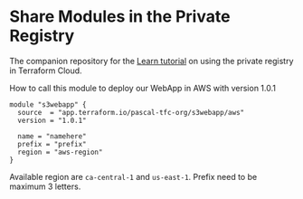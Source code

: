 # Share Modules in the Private Registry

The companion repository for the [Learn tutorial](https://learn.hashicorp.com/tutorials/terraform/module-private-registry-share) on using the private registry in Terraform Cloud.

How to call this module to deploy our WebApp in AWS with version 1.0.1

```
module "s3webapp" {
  source  = "app.terraform.io/pascal-tfc-org/s3webapp/aws"
  version = "1.0.1"

  name = "namehere"
  prefix = "prefix"
  region = "aws-region"
}
```

Available region are `ca-central-1` and `us-east-1`.
Prefix need to be maximum 3 letters. 